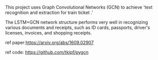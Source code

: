 This project uses Graph Convolutional Networks (GCN) to achieve 'text recognition and extraction for train ticket .' 

The LSTM+GCN network structure performs very well in recognizing various documents and receipts, such as ID cards, passports, driver's licenses, invoices, and shopping receipts.

ref paper:https://arxiv.org/abs/1609.02907

ref code: https://github.com/tkipf/pygcn
